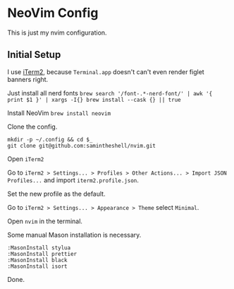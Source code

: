 # NeoVim Config

This is just my nvim configuration.

## Initial Setup

I use [iTerm2](https://iterm2.com/downloads.html), because `Terminal.app` doesn't can't even render figlet banners right.

Just install all nerd fonts `brew search '/font-.*-nerd-font/' | awk '{ print $1 }' | xargs -I{} brew install --cask {} || true`

Install NeoVim `brew install neovim`

Clone the config.
```
mkdir -p ~/.config && cd $_
git clone git@github.com:samintheshell/nvim.git
```

Open `iTerm2`

Go to `iTerm2 > Settings... > Profiles > Other Actions... > Import JSON Profiles...` and import `iterm2.profile.json`.

Set the new profile as the default.

Go to `iTerm2 > Settings... > Appearance > Theme` select `Minimal`.

Open `nvim` in the terminal.

Some manual Mason installation is necessary.
```
:MasonInstall stylua
:MasonInstall prettier
:MasonInstall black
:MasonInstall isort
```

Done.
